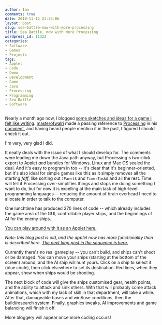 ```yaml
---
author: Ian
comments: true
date: 2010-11-12 21:33:06
layout: post
slug: sea-battle-now-with-more-processing
title: Sea Battle, now with more Processing
wordpress_id: 11322
categories:
- Software
- Games
- Projects
tags:
- Applet
- Code
- Demo
- Development
- Game
- Java
- Processing
- Programming
- Sea Battle
- Software
---
```


Nearly a month ago now, I blogged [some sketches and ideas for a game I felt like writing](/blog/game-idea-spam-time).  [masterofwalri](http://masterofwalri.livejournal.com/) made a passing reference to [Processing](http://www.processing.org) in his [comment](/blog/game-idea-spam-time/comment-page-1#comment-6248), and having heard people mention it in the past, I figured I should check it out.

I'm very, very glad I did.

It neatly deals with the issue of what I should develop for.  The comments were leading me down the Java path anyway, but Processing's two-click export to Applet _and_ bundles for Windows, Linux and Mac OS sealed the deal.  And it's easy to program in too -- it's clear that it's beginner-oriented, but it's also ideal for simple games like this as it simply removes all the starting _faff_, like sorting out `JPanel`s and `TimerTask`s and all the rest.  Time will tell if Processing over-simplifies things and stops me doing something I want to do, but for now it is excelling at the main task of high-level programming languages -- reducing the amount of brain overhead I need to allocate in order to talk to the computer.

One lunchtime has produced 270 lines of code -- which already includes the game area of the GUI, controllable player ships, and the beginnings of AI for the enemy ships.

[You can play around with it as an Applet here.](http://files.ianrenton.com/Sea_Battle/)

_Note: this blog post is old, and the applet now has more functionality than is described here.  [The next blog post in the sequence is here.](/blog/sea-battle-thats-what-guns-are-for)_

Currently there's no real gameplay -- you can't build, and ships can't shoot or be damaged.  You can move your ships (starting at the bottom of the screen) around, and the AI ship will hunt yours.  Click on a ship to select it (blue circle), then click elsewhere to set its destination.  Red lines, when they appear, show when ships would be shooting.

The next block of code will give the ships customised gear, health points, and the ability to attack and sink others.  With that will probably come attack animations, which with my lack of skill in that department, will take a while.  After that, damageable bases and win/lose conditions, then the build/research system.  Finally, graphics tweaks, AI improvements and game balancing will finish it off.

More bloggery will appear once more coding occurs!
